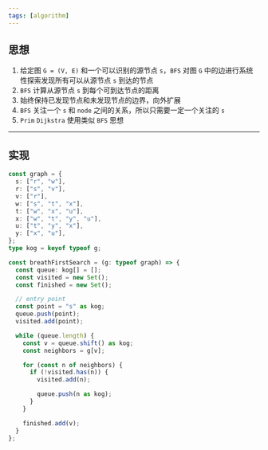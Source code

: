 ```yaml
---
tags: [algorithm]
---
```


## 思想

1. 给定图 `G = (V, E)` 和一个可以识别的源节点 `s`，`BFS` 对图 `G` 中的边进行系统性探索发现所有可以从源节点 `s` 到达的节点
2. `BFS` 计算从源节点 `s` 到每个可到达节点的距离
3. 始终保持已发现节点和未发现节点的边界，向外扩展
4. `BFS` 关注一个 `s` 和 `node` 之间的关系，所以只需要一定一个关注的 `s`
5. `Prim` `Dijkstra` 使用类似 `BFS` 思想

---

## 实现

```typescript
const graph = {
  s: ["r", "w"],
  r: ["s", "v"],
  v: ["r"],
  w: ["s", "t", "x"],
  t: ["w", "x", "u"],
  x: ["w", "t", "y", "u"],
  u: ["t", "y", "x"],
  y: ["x", "u"],
};
type kog = keyof typeof g;

const breathFirstSearch = (g: typeof graph) => {
  const queue: kog[] = [];
  const visited = new Set();
  const finished = new Set();

  // entry point
  const point = "s" as kog;
  queue.push(point);
  visited.add(point);

  while (queue.length) {
    const v = queue.shift() as kog;
    const neighbors = g[v];

    for (const n of neighbors) {
      if (!visited.has(n)) {
        visited.add(n);

        queue.push(n as kog);
      }
    }

    finished.add(v);
  }
};
```
